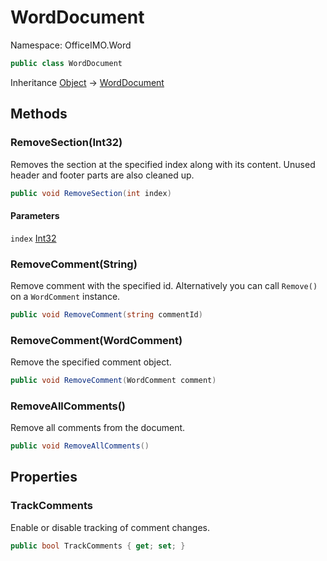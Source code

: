 # WordDocument

Namespace: OfficeIMO.Word

```csharp
public class WordDocument
```

Inheritance [Object](https://docs.microsoft.com/en-us/dotnet/api/system.object) → [WordDocument](./officeimo.word.worddocument.md)

## Methods

### **RemoveSection(Int32)**

Removes the section at the specified index along with its content.
Unused header and footer parts are also cleaned up.

```csharp
public void RemoveSection(int index)
```

#### Parameters

`index` [Int32](https://docs.microsoft.com/en-us/dotnet/api/system.int32)<br>


### **RemoveComment(String)**

Remove comment with the specified id. Alternatively you can call `Remove()` on a `WordComment` instance.

```csharp
public void RemoveComment(string commentId)
```

### **RemoveComment(WordComment)**

Remove the specified comment object.

```csharp
public void RemoveComment(WordComment comment)
```

### **RemoveAllComments()**

Remove all comments from the document.

```csharp
public void RemoveAllComments()
```

## Properties

### **TrackComments**

Enable or disable tracking of comment changes.

```csharp
public bool TrackComments { get; set; }
```

